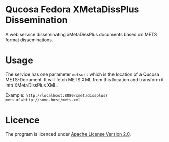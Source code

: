 # Qucosa Fedora XMetaDissPlus Dissemination

A web service disseminating xMetaDissPlus documents based on METS format disseminations.

# Usage

The service has one parameter `metsurl` which is the location of a Qucosa METS-Document. It will fetch METS XML from
this location and transform it into XMetaDissPlus XML.

Example: `http://localhost:8080/xmetadissplus?metsurl=http://some.host/mets.xml`

# Licence

The program is licenced under [Apache License Version 2.0](http://www.apache.org/licenses/LICENSE-2.0).
